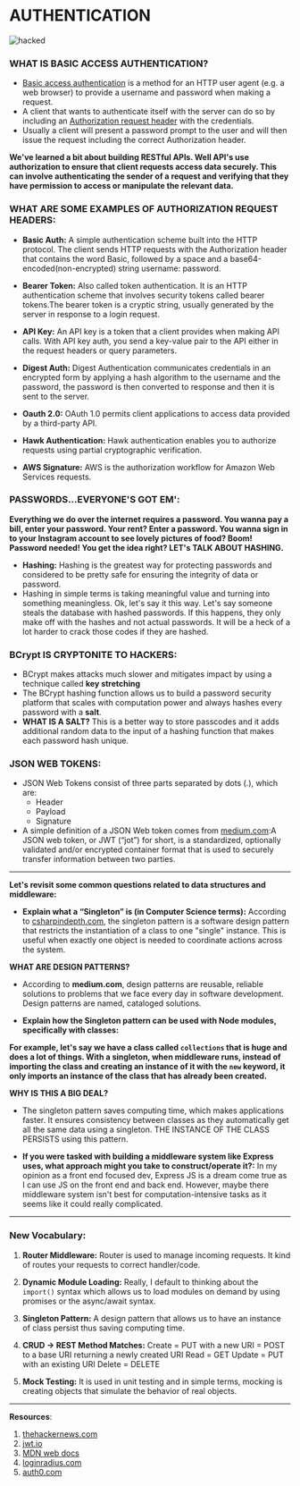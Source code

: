 # AUTHENTICATION

![hacked](https://media.giphy.com/media/LhrCVa5S5ZwUhQUshi/giphy.gif)

### WHAT IS BASIC ACCESS AUTHENTICATION?
- [Basic access authentication](https://en.wikipedia.org/wiki/Basic_access_authentication) is a method for an HTTP user agent (e.g. a web browser) to provide a username and password when making a request.
- A client that wants to authenticate itself with the server can do so by including an [Authorization request header](https://www.loginradius.com/engineering/blog/everything-you-want-to-know-about-authorization-headers/) with the credentials.
- Usually a client will present a password prompt to the user and will then issue the request including the correct Authorization header.

**We've learned a bit about building RESTful APIs. Well API's use authorization to ensure that client requests access data securely. This can involve authenticating the sender of a request and verifying that they have permission to access or manipulate the relevant data.**

### WHAT ARE SOME EXAMPLES OF AUTHORIZATION REQUEST HEADERS:

- **Basic Auth:** A simple authentication scheme built into the HTTP protocol. The client sends HTTP requests with the Authorization header that contains the word Basic, followed by a space and a base64-encoded(non-encrypted) string username: password.

- **Bearer Token:** Also called token authentication. It is an HTTP authentication scheme that involves security tokens called bearer tokens.The bearer token is a cryptic string, usually generated by the server in response to a login request.

- **API Key:** An API key is a token that a client provides when making API calls. With API key auth, you send a key-value pair to the API either in the request headers or query parameters.

- **Digest Auth:** Digest Authentication communicates credentials in an encrypted form by applying a hash algorithm to the username and the password, the password is then converted to response and then it is sent to the server.

- **Oauth 2.0:** OAuth 1.0 permits client applications to access data provided by a third-party API.

- **Hawk Authentication:**
Hawk authentication enables you to authorize requests using partial cryptographic verification.

- **AWS Signature:**
AWS is the authorization workflow for Amazon Web Services requests.

### PASSWORDS...EVERYONE'S GOT EM':

**Everything we do over the internet requires a password. You wanna pay a bill, enter your password. Your rent? Enter a password. You wanna sign in to your Instagram account to see lovely pictures of food? Boom! Password needed! You get the idea right? LET's TALK ABOUT HASHING.**

- **Hashing:** Hashing is the greatest way for protecting passwords and considered to be pretty safe for ensuring the integrity of data or password.
- Hashing in simple terms is taking meaningful value and turning into something meaningless. Ok, let's say it this way. Let's say someone steals the database with hashed passwords. If this happens, they only make off with the hashes and not actual passwords. It will be a heck of a lot harder to crack those codes if they are hashed.

### BCrypt IS CRYPTONITE TO HACKERS:

- BCrypt makes attacks much slower and mitigates impact by using a technique called **key stretching**
- The BCrypt hashing function allows us to build a password security platform that scales with computation power and always hashes every password with a **salt**.
- **WHAT IS A SALT?** This is a better way to store passcodes and it adds additional random data to the input of a hashing function that makes each password hash unique.

### JSON WEB TOKENS:

- JSON Web Tokens consist of three parts separated by dots (.), which are:
    - Header
    - Payload
    - Signature
- A simple definition of a JSON Web token comes from [medium.com](https://medium.com/ag-grid/a-plain-english-introduction-to-json-web-tokens-jwt-what-it-is-and-what-it-isnt-8076ca679843):A JSON web token, or JWT (“jot”) for short, is a standardized, optionally validated and/or encrypted container format that is used to securely transfer information between two parties.

______________________________________

**Let's revisit some common questions related to data structures and middleware:**

- **Explain what a “Singleton” is (in Computer Science terms):** According to [csharpindepth.com](https://csharpindepth.com/articles/singleton), the singleton pattern is a software design pattern that restricts the instantiation of a class to one "single" instance. This is useful when exactly one object is needed to coordinate actions across the system.

**WHAT ARE DESIGN PATTERNS?**

- According to **medium.com**, design patterns are reusable, reliable solutions to problems that we face every day in software development. Design patterns are named, cataloged solutions.

- **Explain how the Singleton pattern can be used with Node modules, specifically with classes:**

**For example, let's say we have a class called `collections` that is huge and does a lot of things. With a singleton, when middleware runs, instead of importing the class and creating an instance of it with the `new` keyword, it only imports an instance of the class that has already been created.**

**WHY IS THIS A BIG DEAL?**

- The singleton pattern saves computing time, which makes applications faster. It ensures consistency between classes as they automatically get all the same data using a singleton. THE INSTANCE OF THE CLASS PERSISTS using this pattern.

- **If you were tasked with building a middleware system like Express uses, what approach might you take to construct/operate it?:** In my opinion as a front end focused dev, Express JS is a dream come true as I can use JS on the front end and back end. However, maybe there middleware system isn't best for computation-intensive tasks as it seems like it could really complicated.

---------------------------------------

### New Vocabulary:

1. **Router Middleware:** Router is used to manage incoming requests. It kind of routes your requests to correct handler/code.

1. **Dynamic Module Loading:**
Really, I default to thinking about the `import()` syntax which allows us to load modules on demand by using promises or the async/await syntax.

1. **Singleton Pattern:** A design pattern that allows us to have an instance of class persist thus saving computing time.

1. **CRUD -> REST Method Matches:**
Create = PUT with a new URI
       = POST to a base URI returning a newly created URI
Read   = GET
Update = PUT with an existing URI
Delete = DELETE

1. **Mock Testing:** It is used in unit testing and in simple terms, mocking is creating objects that simulate the behavior of real objects.

---------------------------
**Resources**:
1. [thehackernews.com](https://thehackernews.com/2014/04/securing-passwords-with-bcrypt-hashing.html)
1. [jwt.io](https://jwt.io/introduction/)
1. [MDN web docs](https://developer.mozilla.org/en-US/docs/Web/HTTP/Authentication)
1. [loginradius.com](https://www.loginradius.com/engineering/blog/everything-you-want-to-know-about-authorization-headers/)
1. [auth0.com](https://auth0.com/blog/hashing-in-action-understanding-bcrypt/)
